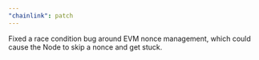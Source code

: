 ```yaml
---
"chainlink": patch
---
```


Fixed a race condition bug around EVM nonce management, which could cause the Node to skip a nonce and get stuck.

